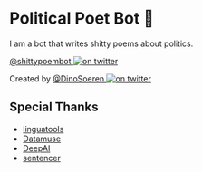 # Political Poet Bot 🤖

I am a bot that writes shitty poems about politics.

[@shittypoembot ![on twitter](https://i.imgur.com/tXSoThF.png)](https://twitter.com/shittypoembot)

Created by [@DinoSoeren ![on twitter](https://i.imgur.com/tXSoThF.png)](https://twitter.com/DinoSoeren)

## Special Thanks

* [linguatools](https://linguatools.org/language-apis/sentence-generating-api/)
* [Datamuse](https://www.datamuse.com/api/)
* [DeepAI](https://deepai.org/machine-learning-model/text-generator)
* [sentencer](https://www.npmjs.com/package/sentencer)